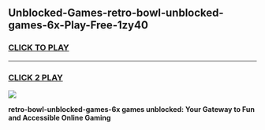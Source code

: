 
## Unblocked-Games-retro-bowl-unblocked-games-6x-Play-Free-1zy40
<h3>
<a href="https://premium76.site?title=retro-bowl-unblocked-games-6x&ref=18A">CLICK TO PLAY</a></h3>
<hr>

<h3>
<a href="https://premium76.site?title=retro-bowl-unblocked-games-6x&ref=18A">CLICK 2 PLAY</a>
  
</h3>

<a href="https://premium76.site?title=retro-bowl-unblocked-games-6x&ref=18A"><img src="https://clearcache.store/games.png"></a>


**retro-bowl-unblocked-games-6x games unblocked: Your Gateway to Fun and Accessible Online Gaming**
